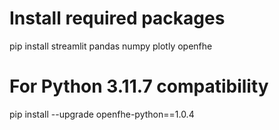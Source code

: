 # Install required packages
pip install streamlit pandas numpy plotly openfhe

# For Python 3.11.7 compatibility
pip install --upgrade openfhe-python==1.0.4